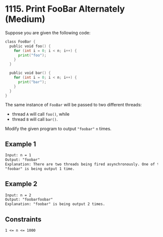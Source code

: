 # 1115. Print FooBar Alternately (Medium)

Suppose you are given the following code:

```go
class FooBar {
  public void foo() {
    for (int i = 0; i < n; i++) {
      print("foo");
    }
  }

  public void bar() {
    for (int i = 0; i < n; i++) {
      print("bar");
    }
  }
}
```

The same instance of `FooBar` will be passed to two different threads:

- thread `A` will call `foo()`, while
- thread `B` will call `bar()`.

Modify the given program to output `"foobar"` `n` times.

 

## Example 1

```txt
Input: n = 1
Output: "foobar"
Explanation: There are two threads being fired asynchronously. One of them calls foo(), while the other calls bar().
"foobar" is being output 1 time.
```

## Example 2

```txt
Input: n = 2
Output: "foobarfoobar"
Explanation: "foobar" is being output 2 times.
```

## Constraints
```txt
1 <= n <= 1000
```